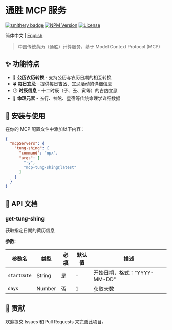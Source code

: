 # 通胜 MCP 服务

[![smithery badge](https://smithery.ai/badge/@baranwang/mcp-tung-shing)](https://smithery.ai/server/@baranwang/mcp-tung-shing)
[![NPM Version](https://img.shields.io/npm/v/mcp-tung-shing.svg)](https://www.npmjs.com/package/mcp-tung-shing)
[![License](https://img.shields.io/npm/l/mcp-tung-shing.svg)](https://github.com/baranwang/mcp-tung-shing/blob/main/LICENSE)

简体中文 | [English](./README.en.md)

> 中国传统黄历（通胜）计算服务，基于 Model Context Protocol (MCP)

## ✨ 功能特点

- 📅 **公历农历转换** - 支持公历与农历日期的相互转换
- 🍀 **每日宜忌** - 提供每日吉凶、宜忌活动的详细信息
- 🕐 **时辰信息** - 十二时辰（子、丑、寅等）的吉凶宜忌
- 🔮 **命理元素** - 五行、神煞、星宿等传统命理学详细数据

## 🚀 安装与使用

在你的 MCP 配置文件中添加以下内容：

```json
{
  "mcpServers": {
    "tung-shing": {
      "command": "npx",
      "args": [
        "-y",
        "mcp-tung-shing@latest"
      ]
    }
  }
}
```

## 📖 API 文档

### get-tung-shing

获取指定日期的黄历信息

**参数:**

| 参数名 | 类型 | 必填 | 默认值 | 描述 |
|--------|------|------|--------|------|
| `startDate` | String | 是 | - | 开始日期，格式："YYYY-MM-DD" |
| `days` | Number | 否 | 1 | 获取天数 |

## 🤝 贡献

欢迎提交 Issues 和 Pull Requests 来完善此项目。
